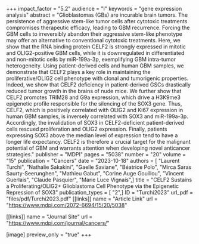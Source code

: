 +++
impact_factor = "5.2"
audience = "I"
keywords = "gene expression analysis"
abstract = "Glioblastomas (GBs) are incurable brain tumors. The persistence of aggressive stem-like tumor cells after cytotoxic treatments compromises therapeutic efficacy, leading to GBM recurrence. Forcing the GBM cells to irreversibly abandon their aggressive stem-like phenotype may offer an alternative to conventional cytotoxic treatments. Here, we show that the RNA binding protein CELF2 is strongly expressed in mitotic and OLIG2-positive GBM cells, while it is downregulated in differentiated and non-mitotic cells by miR-199a-3p, exemplifying GBM intra-tumor heterogeneity. Using patient-derived cells and human GBM samples, we demonstrate that CELF2 plays a key role in maintaining the proliferative/OLIG2 cell phenotype with clonal and tumorigenic properties. Indeed, we show that CELF2 deficiency in patient-derived GSCs drastically reduced tumor growth in the brains of nude mice. We further show that CELF2 promotes TRIM28 and G9a expression, which drive a H3K9me3 epigenetic profile responsible for the silencing of the SOX3 gene. Thus, CELF2, which is positively correlated with OLIG2 and Ki67 expression in human GBM samples, is inversely correlated with SOX3 and miR-199a-3p. Accordingly, the invalidation of SOX3 in CELF2-deficient patient-derived cells rescued proliferation and OLIG2 expression. Finally, patients expressing SOX3 above the median level of expression tend to have a longer life expectancy. CELF2 is therefore a crucial target for the malignant potential of GBM and warrants attention when developing novel anticancer strategies."
publisher = "MDPI"
pages = "5038"
number = "20"
volume = "15"
publication = "Cancers"
date = "2023-10-18"
authors = [ "Laurent Turchi", "Nathalie Sakakini", "Gaelle Saviane", "Béatrice Polo", "Mirca Saras Saurty-Seerunghen", "Mathieu Gabut", "Corine Auge Gouillou", "Vincent Guerlais", "Claude Pasquier", "Marie Luce Vignais",]
title = "CELF2 Sustains a Proliferating/OLIG2+ Glioblastoma Cell Phenotype via the Epigenetic Repression of SOX3"
publication_types = [ "2",]
ID = "Turchi2023"
url_pdf = "files/pdf/Turchi2023.pdf"
[[links]]
name = "Article Link"
url = "https://www.mdpi.com/2072-6694/15/20/5038"

[[links]]
name = "Journal Site"
url = "https://www.mdpi.com/journal/cancers/"

[image]
preview_only = "true"
+++

